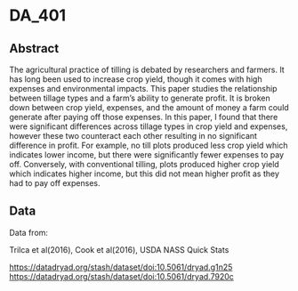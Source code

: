 # DA_401

## Abstract
The agricultural practice of tilling is debated by researchers and farmers. It has long been
used to increase crop yield, though it comes with high expenses and environmental impacts. This
paper studies the relationship between tillage types and a farm’s ability to generate profit. It is
broken down between crop yield, expenses, and the amount of money a farm could generate after
paying off those expenses. In this paper, I found that there were significant differences across
tillage types in crop yield and expenses, however these two counteract each other resulting in no
significant difference in profit. For example, no till plots produced less crop yield which
indicates lower income, but there were significantly fewer expenses to pay off. Conversely, with
conventional tilling, plots produced higher crop yield which indicates higher income, but this did
not mean higher profit as they had to pay off expenses.

## Data
Data from:

Trilca et al(2016), Cook et al(2016), USDA NASS Quick Stats

https://datadryad.org/stash/dataset/doi:10.5061/dryad.g1n25 
https://datadryad.org/stash/dataset/doi:10.5061/dryad.7920c 
